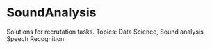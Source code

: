 # SoundAnalysis

Solutions for recrutation tasks. Topics: Data Science, Sound analysis, Speech Recognition 
